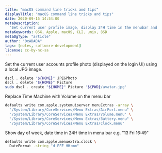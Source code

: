 ```yaml
---
title: "macOS command line tricks and tips"
displayTitle: "macOS command line tricks and tips"
date: 2020-09-15 14:54:00
metaDescription:
  "Set current user profile image, display 24H time in the menubar and more."
metaKeywords: OSX, Apple, macOS, CLI, unix, BSD
metaOgType: "article"
author: "0xADADA"
tags: [notes, software-development]
license: cc-by-nc-sa
---
```


Set the current user accounts profile photo (displayed on the login UI) using a
local JPG image.

```bash
dscl . delete "${HOME}" JPEGPhoto
dscl . delete "${HOME}" Picture
sudo dscl . create "${HOME}" Picture "${PWD}/avatar.jpg"
```

Replace Time Machine with Volume on the menu bar

```bash
defaults write com.apple.systemuiserver menuExtras -array \
  "/System/Library/CoreServices/Menu Extras/AirPort.menu" \
  "/System/Library/CoreServices/Menu Extras/Volume.menu" \
  "/System/Library/CoreServices/Menu Extras/Battery.menu" \
  "/System/Library/CoreServices/Menu Extras/Clock.menu"
```

Show day of week, date time in 24H time in menu bar e.g. "13 Fri 16:49"

```bash
defaults write com.apple.menuextra.clock \
  DateFormat -string "d EEE HH:mm"
```
